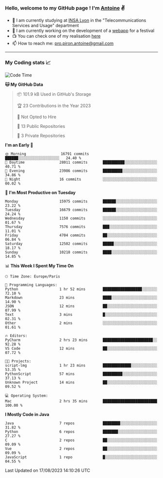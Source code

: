 ### Hello, welcome to my GitHub page ! I'm [Antoine](https://github.com/AntoinePiron) ✌️

- 🌱 I am currently studying at [INSA Lyon](https://www.insa-lyon.fr) in the "Telecommunications Services and Usage" department
- 🔭 I am currently working on the development of a [webapp](https://github.com/24HeuresINSA/Overbookd) for a festival
- 📺 You can check one of my realisation [here](https://astustc.fr)
- 📫 How to reach me: [pro.piron.antoine@gmail.com](mailto:pro.piron.antoine@gmail.com)

---

### My Coding stats 📈
<!--START_SECTION:waka-->
![Code Time](http://img.shields.io/badge/Code%20Time-183%20hrs%2041%20mins-blue)

**🐱 My GitHub Data** 

> 📦 101.9 kB Used in GitHub's Storage 
 > 
> 🏆 23 Contributions in the Year 2023
 > 
> 🚫 Not Opted to Hire
 > 
> 📜 13 Public Repositories 
 > 
> 🔑 3 Private Repositories 
 > 
**I'm an Early 🐤** 

```text
🌞 Morning                16791 commits       ██████░░░░░░░░░░░░░░░░░░░   24.40 % 
🌆 Daytime                28011 commits       ██████████░░░░░░░░░░░░░░░   40.71 % 
🌃 Evening                23986 commits       █████████░░░░░░░░░░░░░░░░   34.86 % 
🌙 Night                  16 commits          ░░░░░░░░░░░░░░░░░░░░░░░░░   00.02 % 
```
📅 **I'm Most Productive on Tuesday** 

```text
Monday                   15975 commits       ██████░░░░░░░░░░░░░░░░░░░   23.22 % 
Tuesday                  16679 commits       ██████░░░░░░░░░░░░░░░░░░░   24.24 % 
Wednesday                1150 commits        ░░░░░░░░░░░░░░░░░░░░░░░░░   01.67 % 
Thursday                 7576 commits        ███░░░░░░░░░░░░░░░░░░░░░░   11.01 % 
Friday                   4704 commits        ██░░░░░░░░░░░░░░░░░░░░░░░   06.84 % 
Saturday                 12502 commits       █████░░░░░░░░░░░░░░░░░░░░   18.17 % 
Sunday                   10218 commits       ████░░░░░░░░░░░░░░░░░░░░░   14.85 % 
```


📊 **This Week I Spent My Time On** 

```text
🕑︎ Time Zone: Europe/Paris

💬 Programming Languages: 
Python                   1 hr 52 mins        ██████████████████░░░░░░░   72.10 % 
Markdown                 23 mins             ████░░░░░░░░░░░░░░░░░░░░░   14.90 % 
JSON                     12 mins             ██░░░░░░░░░░░░░░░░░░░░░░░   07.99 % 
Text                     3 mins              █░░░░░░░░░░░░░░░░░░░░░░░░   02.31 % 
Other                    2 mins              ░░░░░░░░░░░░░░░░░░░░░░░░░   01.61 % 

🔥 Editors: 
PyCharm                  2 hrs 23 mins       ███████████████████████░░   92.28 % 
VS Code                  12 mins             ██░░░░░░░░░░░░░░░░░░░░░░░   07.72 % 

🐱‍💻 Projects: 
script-lmg               1 hr 23 mins        █████████████░░░░░░░░░░░░   53.35 % 
PythonScript             57 mins             █████████░░░░░░░░░░░░░░░░   37.13 % 
Unknown Project          14 mins             ██░░░░░░░░░░░░░░░░░░░░░░░   09.52 % 

💻 Operating System: 
Mac                      2 hrs 35 mins       █████████████████████████   100.00 % 
```

**I Mostly Code in Java** 

```text
Java                     7 repos             ████████░░░░░░░░░░░░░░░░░   31.82 % 
Python                   6 repos             ███████░░░░░░░░░░░░░░░░░░   27.27 % 
C                        2 repos             ██░░░░░░░░░░░░░░░░░░░░░░░   09.09 % 
Vue                      2 repos             ██░░░░░░░░░░░░░░░░░░░░░░░   09.09 % 
JavaScript               1 repo              █░░░░░░░░░░░░░░░░░░░░░░░░   04.55 % 
```




 Last Updated on 17/08/2023 14:10:26 UTC
<!--END_SECTION:waka-->
